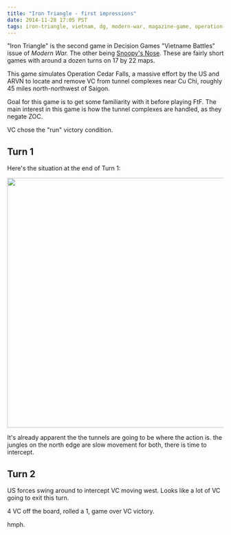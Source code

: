 ```yaml
---
title: "Iron Triangle - first impressions"
date: 2014-11-28 17:05 PST
tags: iron-triangle, vietnam, dg, modern-war, magazine-game, operation-cedar-falls, vietnam-battles
---
```


"Iron Triangle" is the second game in Decision Games "Vietname Battles"
issue of *Modern War.*  The other being [Snoopy's
Nose](/2014/11/10/snoopy-s-nose-a-tainted-win.html). These are fairly
short games with around a dozen turns on 17 by 22 maps.

This game simulates Operation Cedar Falls, a massive effort by the US
and ARVN to locate and remove VC from tunnel complexes near Cu Chi,
roughly 45 miles north-northwest of Saigon.

Goal for this game is to get some familiarity with it before playing
FtF.  The main interest in this game is how the tunnel complexes are
handled, as they negate ZOC.

VC chose the "run" victory condition.

## Turn 1

Here's the situation at the end of Turn 1:

<img src="/images/iron-triangle/solo_turn_1.jpg" align="center"
width="580">

It's already apparent the the tunnels are going to be where the action
is. the jungles on the north edge are slow movement for both, there is
time to intercept.

## Turn 2

US forces swing around to intercept VC moving west. Looks like a lot of
VC going to exit this turn.

4 VC off the board, rolled a 1, game over VC victory.

hmph.
